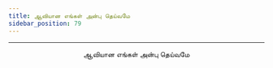 ```yaml
---
title: ஆவியான எங்கள் அன்பு தெய்வமே
sidebar_position: 79
---
```


---
<center>
ஆவியான எங்கள் அன்பு தெய்வமே
</center>
